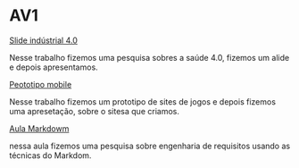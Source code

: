 # AV1
[Slide indústrial 4.0](https://www.canva.com/design/DAGB3BqoqjE/vN9VGrpWw0nqZuPJ9NgxmQ/edit)

Nesse trabalho fizemos uma pesquisa sobres a saúde 4.0, fizemos um alide e depois apresentamos.

[Peototipo mobile](https://www.canva.com/design/DAF-qwTjFPU/Jswr5AaWIOtx1cjYRAEp1g/edit)

Nesse trabalho fizemos um prototipo de sites de jogos e depois fizemos uma apresetação, sobre o sitesa que criamos.

[Aula Markdowm](https://github.com/leonElvasdev/aulaMarkdown)

nessa aula fizemos uma pesquisa sobre engenharia de requisitos usando as técnicas do Markdom.  

